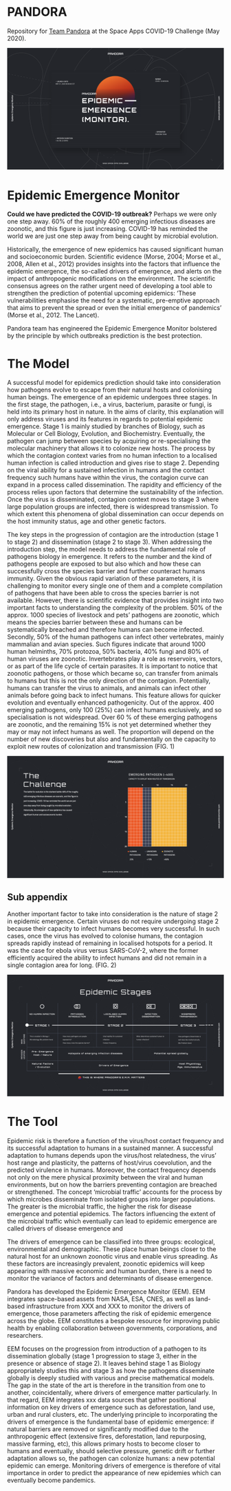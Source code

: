 # PANDORA

Repository for [Team Pandora](https://covid19.spaceappschallenge.org/challenges/covid-challenges/human-factors/teams/pandora/project) at the Space Apps COVID-19 Challenge (May 2020).

![Figure 1](img/NASA_001.png)

# Epidemic Emergence Monitor


**Could we have predicted the COVID-19 outbreak?** Perhaps we were only one step away. 60% of the roughly 400 emerging infectious diseases are zoonotic, and this figure is just increasing. COVID-19 has reminded the world we are just one step away from being caught by microbial evolution. 

Historically, the emergence of new epidemics has caused significant human and socioeconomic burden. Scientific evidence (Morse, 2004; Morse et al., 2008, Allen et al., 2012) provides insights into the factors that influence the epidemic emergence, the so-called drivers of emergence, and alerts on the impact of anthropogenic modifications on the environment. The scientific consensus agrees on the rather urgent need of developing a tool able to strengthen the prediction of potential upcoming epidemics: ‘These vulnerabilities emphasise the need for a systematic, pre-emptive approach that aims to prevent the spread or even the initial emergence of pandemics’ (Morse et al., 2012. The Lancet). 

Pandora team has engineered the Epidemic Emergence Monitor bolstered by the principle by which outbreaks prediction is the best protection. 


# The Model

A successful model for epidemics prediction should take into consideration how pathogens evolve to escape from their natural hosts and colonising human beings. The emergence of an epidemic undergoes three stages. In the first stage, the pathogen, i.e., a virus, bacterium, parasite or fungi, is held into its primary host in nature. In the aims of clarity, this explanation will only address viruses and its features in regards to potential epidemic emergence. Stage 1 is mainly studied by branches of Biology, such as Molecular or Cell Biology, Evolution, and Biochemistry. Eventually, the pathogen can jump between species by acquiring or re-specialising the molecular machinery that allows it to colonize new hosts. The process by which the contagion context varies from no human infection to a localised human infection is called introduction and gives rise to stage 2. Depending on the viral ability for a sustained infection in humans and the contact frequency such humans have within the virus, the contagion curve can expand in a process called dissemination. The rapidity and efficiency of the process relies upon factors that determine the sustainability of the infection. Once the virus is disseminated, contagion context moves to stage 3 where large population groups are infected, there is widespread transmission. To which extent this phenomena of global dissemination can occur depends on the host immunity status, age and other genetic factors. 

The key steps in the progression of contagion are the introduction (stage 1 to stage 2) and dissemination (stage 2 to stage 3). When addressing the introduction step, the model needs to address the fundamental role of pathogens biology in emergence. It refers to the number and the kind of pathogens people are exposed to but also which and how these can successfully cross the species barrier and further counteract humans immunity. Given the obvious rapid variation of these parameters, it is challenging to monitor every single one of them and a complete compilation of pathogens that have been able to cross the species barrier is not available. However, there is scientific evidence that provides insight into two important facts to understanding the complexity of the problem. 50% of the approx. 1000 species of livestock and pets’ pathogens are zoonotic, which means the species barrier between these and humans can be systematically breached and therefore humans can become infected. Secondly,  50% of the human pathogens can infect other vertebrates, mainly mammalian and avian species. Such figures indicate that around 1000 human helminths, 70% protozoa, 50% bacteria, 40% fungi and 80% of human viruses are zoonotic. Invertebrates play a role as reservoirs, vectors, or as part of the life cycle of certain parasites.  It is important to notice that zoonotic pathogens, or those which became so, can transfer from animals to humans but this is not the only direction of the contagion. Potentially, humans can transfer the virus to animals, and animals can infect other animals before going back to infect humans. This feature allows for quicker evolution and eventually enhanced pathogenicity. Out of the approx. 400 emerging pathogens, only 100 (25%) can infect humans exclusively, and so specialisation is not widespread. Over 60 % of these emerging pathogens are zoonotic, and the remaining 15% is not yet determined whether they may or may not infect humans as well. The proportion will depend on the number of new discoveries but also and fundamentally on the capacity to exploit new routes of colonization and transmission (FIG. 1)


![Figure 1](img/NASA_002.png)


## Sub appendix

Another important factor to take into consideration is the nature of stage 2 in epidemic emergence. Certain viruses do not require undergoing stage 2 because their capacity to infect humans becomes very successful. In such cases, once the virus has evolved to colonise humans, the contagion spreads rapidly instead of remaining in localised hotspots for a period.  It was the case for ebola virus versus SARS-CoV-2, where the former efficiently acquired the ability to infect humans and did not remain in a single contagion area for long. (FIG. 2)

![Figure 1](img/NASA_003.png)

# The Tool

Epidemic risk is therefore a function of the virus/host contact frequency and its successful adaptation to humans in a sustained manner. A successful adaptation to humans depends upon the virus/host relatedness, the virus’ host range and plasticity, the patterns of host/virus coevolution, and the predicted virulence in humans. Moreover, the contact frequency depends not only on the mere physical proximity between the viral and human environments, but on how the barriers preventing contagion are breached or strengthened. The concept ‘microbial traffic’ accounts for the process by which microbes disseminate from isolated groups into larger populations. The greater is the microbial traffic, the higher the risk for disease emergence and potential epidemics. The factors influencing the extent of the microbial traffic which eventually can lead to epidemic emergence are called drivers of disease emergence and 

The drivers of emergence can be classified into three groups: ecological, environmental and demographic. These place human beings closer to the natural host for an unknown zoonotic virus and enable virus spreading. As these factors are increasingly prevalent, zoonotic epidemics will keep appearing with massive economic and human burden, there is a need to monitor the variance of factors and determinants of disease emergence. 

Pandora has developed the Epidemic Emergence Monitor (EEM). EEM integrates space-based assets from NASA, ESA, CNES, as well as land-based infrastructure from XXX and XXX to monitor the drivers of emergence, those parameters affecting the risk of epidemic emergence across the globe. EEM constitutes a bespoke resource for improving public health by enabling collaboration between governments, corporations, and researchers.

EEM focuses on the progression from introduction of a pathogen to its dissemination globally (stage 1 progression to stage 3, either in the presence or absence of stage 2). It leaves behind stage 1 as Biology appropriately studies this and stage 3 as how the pathogens disseminate globally is deeply studied with various and precise mathematical models. The gap in the state of the art is therefore in the transition from one to another, coincidentally, where drivers of emergence matter particularly. In that regard, EEM integrates xxx data sources that gather positional information on key drivers of emergence such as deforestation, land use, urban and rural clusters, etc. The underlying principle to incorporating the drivers of emergence is the fundamental base of epidemic emergence: if natural barriers are removed or significantly modified due to the anthropogenic effect (extensive fires, deforestation, land repurposing, massive farming, etc), this allows primary hosts to become closer to humans and eventually, should selective pressure, genetic drift or further adaptation allows so, the pathogen can colonize humans: a new potential epidemic can emerge. Monitoring drivers of emergence is therefore of vital importance in order to predict the appearance of new epidemies which can eventually become pandemics.  

